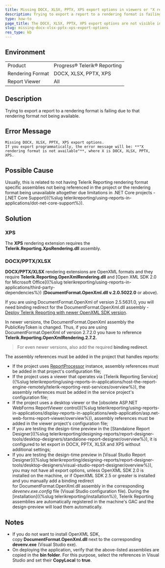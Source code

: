 ```yaml
---
title: Missing DOCX, XLSX, PPTX, XPS export options in viewers or "X rendering format is not available" error message
description: Trying to export a report to a rendering format is failing due to that rendering format not being available..
type: how-to
page_title: The DOCX, XLSX, PPTX, XPS export options are not visible in report viewers or "X rendering format is not available" error message
slug: missing-docx-xlsx-pptx-xps-export-options
res_type: kb
---
```


## Environment

<table>
	<tbody>
		<tr>
			<td>Product</td>
			<td>Progress® Telerik® Reporting</td>
		</tr>
	<tr>
			<td>Rendering Format</td>
			<td>DOCX, XLSX, PPTX, XPS</td>
		</tr>
	<tr>
			<td>Report Viewer</td>
			<td>All</td>
		</tr>
	</tbody>
</table>

## Description

Trying to export a report to a rendering format is failing due to that rendering format not being available.

## Error Message

````
Missing DOCX, XLSX, PPTX, XPS export options.  
If you export programmatically, the error message will be: **"X rendering format is not available"**, where X is DOCX, XLSX, PPTX, XPS.
````

## Possible Cause

Usually, this is related to not having Telerik Reporting rendering format specific assemblies not being referenced in the project or the rendering format being unavailable altogether due limitations in .NET Core projects - [.NET Core Support]({%slug telerikreporting/using-reports-in-applications/dot-net-core-support%}).

## Solution

### XPS

The **XPS** rendering extension requires the **Telerik.Reporting.XpsRendering.dll** assembly.

### DOCX/PPTX/XLSX

**DOCX/PPTX/XLSX** rendering extensions are OpenXML formats and they require **Telerik.Reporting.OpenXmlRendering.dll** and [Open XML SDK 2.0 for Microsoft Office]({%slug telerikreporting/using-reports-in-applications/third-party-dependencies%}) (**DocumentFormat.OpenXml.dll v.2.0.5022.0** or above).

If you are using DocumentFormat.OpenXml of version  2.5.5631.0, you will need binding redirect for the DocumentFormat.OpenXml.dll assembly - [Deploy Telerik Reporting with newer OpenXML SDK version](./deploy-telerik-reporting-with-newer-openxml-sdk-version).

In newer versions, the DocumentFormat.OpenXml assembly the PublicKeyToken is changed. Thus, if you are using DocumentFormat.OpenXml of version 2.7.2.0 you have to reference **Telerik.Reporting.OpenXmlRendering.2.7.2.**

> For even newer versions, also add the required **binding redirect**.

The assembly references must be added in the project that handles reports:

- If the project uses [ReportProcessor](/api/telerik.reporting.processing.reportprocessor) instance, assembly references must be added in that project's configuration file;
- If the project uses a viewer that operates via [Telerik Reporting Service]({%slug telerikreporting/using-reports-in-applications/host-the-report-engine-remotely/telerik-reporting-rest-services/overview%}), the assembly references must be added in the service project's configuration file;
- If the project uses a desktop viewer or the [obsolete ASP.NET WebForms ReportViewer control]({%slug telerikreporting/using-reports-in-applications/display-reports-in-applications/web-application/asp.net-web-forms-report-viewer/overview%}), assembly references must be added in the viewer project's configuration file;
- If you are testing the design-time preview in the [Standalone Report Designer]({%slug telerikreporting/designing-reports/report-designer-tools/desktop-designers/standalone-report-designer/overview%}), it is configured to let export in DOCX, PPTX, XLSX and XPS without additional settings;
- If you are testing the design-time preview in [Visual Studio Report Designer]({%slug telerikreporting/designing-reports/report-designer-tools/desktop-designers/visual-studio-report-designer/overview%}), you may not have all export options, unless OpenXML SDK 2.0 is installed on the machine, or if OpenXML SDK 2.5 or greater is installed and you manually add a binding redirect for DocumentFormat.OpenXml.dll assembly in the corresponding *devenev.exe.config* file (Visual Studio configuration file). During the [installation]({%slug telerikreporting/installation%}), Telerik Reporting assemblies are automatically registered in the machine's GAC and the design-preview will load them automatically.

## Notes

- If you do not want to install OpenXML SDK, copy **DocumentFormat.OpenXml.dll** next to the corresponding **devenv.exe** (Visual Studio exe).
- On deploying the application, verify that the above-listed assemblies are copied in the **bin folder**. For this purpose, select the references in Visual Studio and set their **CopyLocal** to **true**.
